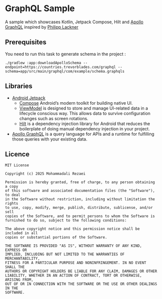 # GraphQL Sample
A sample which showcases Kotlin, Jetpack Compose, Hilt and [Apollo GraphQL](https://studio.apollographql.com/public/countries/) inspired by [Philipp Lackner](https://www.google.com/url?sa=t&source=web&rct=j&opi=89978449&url=https://www.youtube.com/watch%3Fv%3DME3LH2bib3g&ved=2ahUKEwjw-5zK_IeLAxWrGDQIHfSyNy0QwqsBegQICxAF&usg=AOvVaw25hDoSBPjO19O_dbNVqfoW)

## Prerequisites

You need to run this task to generate schema in the project :
```
./gradlew :app:downloadApolloSchema --endpoint=https://countries.trevorblades.com/graphql --schema=app/src/main/graphql/com/example/schema.graphqls
```

## Libraries
* [Android Jetpack](https://developer.android.com/jetpack)
   * [Compose](https://developer.android.com/jetpack/compose) Android’s modern toolkit for building native UI.
   * [ViewModel](https://developer.android.com/topic/libraries/architecture/viewmodel) is designed to store and manage UI-related data in a lifecycle conscious way. This allows data to survive configuration changes such as screen rotations.
   * [Hilt](https://developer.android.com/training/dependency-injection/hilt-android) is a dependency injection library for Android that reduces the boilerplate of doing manual dependency injection in your project.
* [Apollo GraphQL](https://github.com/apollographql) is a query language for APIs and a runtime for fulfilling those queries with your existing data.

## Licence
    MIT License

    Copyright (c) 2025 Mohammadali Rezaei

    Permission is hereby granted, free of charge, to any person obtaining a copy
    of this software and associated documentation files (the "Software"), to deal
    in the Software without restriction, including without limitation the rights
    to use, copy, modify, merge, publish, distribute, sublicense, and/or sell
    copies of the Software, and to permit persons to whom the Software is
    furnished to do so, subject to the following conditions:

    The above copyright notice and this permission notice shall be included in all
    copies or substantial portions of the Software.

    THE SOFTWARE IS PROVIDED "AS IS", WITHOUT WARRANTY OF ANY KIND, EXPRESS OR
    IMPLIED, INCLUDING BUT NOT LIMITED TO THE WARRANTIES OF MERCHANTABILITY,
    FITNESS FOR A PARTICULAR PURPOSE AND NONINFRINGEMENT. IN NO EVENT SHALL THE
    AUTHORS OR COPYRIGHT HOLDERS BE LIABLE FOR ANY CLAIM, DAMAGES OR OTHER
    LIABILITY, WHETHER IN AN ACTION OF CONTRACT, TORT OR OTHERWISE, ARISING FROM,
    OUT OF OR IN CONNECTION WITH THE SOFTWARE OR THE USE OR OTHER DEALINGS IN THE
    SOFTWARE.
